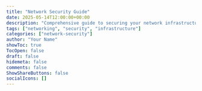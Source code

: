 ```yaml
---
title: "Network Security Guide"
date: 2025-05-14T12:00:00+00:00
description: "Comprehensive guide to securing your network infrastructure"
tags: ["networking", "security", "infrastructure"]
categories: ["network-security"]
author: "Your Name"
showToc: true
TocOpen: false
draft: false
hidemeta: false
comments: false
ShowShareButtons: false
socialIcons: []
---
```

